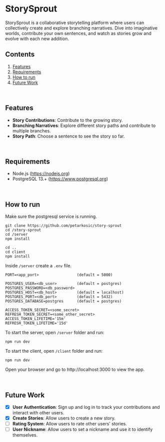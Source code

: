 # StorySprout

StorySprout is a collaborative storytelling platform where users can collectively create and explore branching narratives. Dive into imaginative worlds, contribute your own sentences, and watch as stories grow and evolve with each new addition.

## Contents

1. [Features](#features)
2. [Requirements](#requirements)
3. [How to run](#how-to-run)
4. [Future Work](#future-work)

<br/>

## Features

- **Story Contributions**: Contribute to the growing story.
- **Branching Narratives**: Explore different story paths and contribute to multiple branches.
- **Story Path**: Choose a sentence to see the story so far.

<br/>

## Requirements

- Node.js (https://nodejs.org)
- PostgreSQL 13.+ (https://www.postgresql.org)

<br/>

## How to run

Make sure the postgresql service is running.

```
git clone https://github.com/petarkosic/story-sprout
cd /story-sprout
cd /server
npm install

cd ..
cd client
npm install
```

Inside `/server` create a `.env` file.

```
PORT=<app_port>                 (default = 5000)

POSTGRES_USER=<db_user>         (default = postgres)
POSTGRES_PASSWORD=<db_password>
POSTGRES_HOST=<db_host>         (default = localhost)
POSTGRES_PORT=<db_port>         (default = 5432)
POSTGRES_DATABASE=postgres      (default = postgres)

ACCESS_TOKEN_SECRET=<some_secret>
REFRESH_TOKEN_SECRET=<some_other_secret>
ACCESS_TOKEN_LIFETIME='15m'
REFRESH_TOKEN_LIFETIME='15d'
```

To start the server, open `/server` folder and run:

```
npm run dev
```

To start the client, open `/client` folder and run:

```
npm run dev
```

Open your browser and go to http://localhost:3000 to view the app.

<br/>

## Future Work

- [x] **User Authentication**: Sign up and log in to track your contributions and interact with other users.
- [x] **Create Stories**: Allow users to create a new story.
- [ ] **Rating System**: Allow users to rate other users' stories.
- [ ] **User Nickname**: Allow users to set a nickname and use it to identify themselves.
